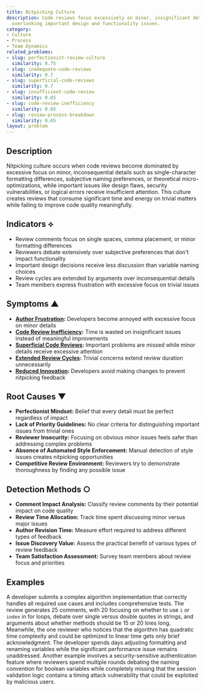 ```yaml
---
title: Nitpicking Culture
description: Code reviews focus excessively on minor, insignificant details while
  overlooking important design and functionality issues.
category:
- Culture
- Process
- Team Dynamics
related_problems:
- slug: perfectionist-review-culture
  similarity: 0.75
- slug: inadequate-code-reviews
  similarity: 0.7
- slug: superficial-code-reviews
  similarity: 0.7
- slug: insufficient-code-review
  similarity: 0.65
- slug: code-review-inefficiency
  similarity: 0.65
- slug: review-process-breakdown
  similarity: 0.65
layout: problem
---
```


## Description

Nitpicking culture occurs when code reviews become dominated by excessive focus on minor, inconsequential details such as single-character formatting differences, subjective naming preferences, or theoretical micro-optimizations, while important issues like design flaws, security vulnerabilities, or logical errors receive insufficient attention. This culture creates reviews that consume significant time and energy on trivial matters while failing to improve code quality meaningfully.

## Indicators ⟡

- Review comments focus on single spaces, comma placement, or minor formatting differences
- Reviewers debate extensively over subjective preferences that don't impact functionality
- Important design decisions receive less discussion than variable naming choices
- Review cycles are extended by arguments over inconsequential details
- Team members express frustration with excessive focus on trivial issues

## Symptoms ▲

- **[Author Frustration](author-frustration.md):** Developers become annoyed with excessive focus on minor details
- **[Code Review Inefficiency](code-review-inefficiency.md):** Time is wasted on insignificant issues instead of meaningful improvements
- **[Superficial Code Reviews](superficial-code-reviews.md):** Important problems are missed while minor details receive excessive attention
- **[Extended Review Cycles](extended-review-cycles.md):** Trivial concerns extend review duration unnecessarily
- **[Reduced Innovation](reduced-innovation.md):** Developers avoid making changes to prevent nitpicking feedback

## Root Causes ▼

- **Perfectionist Mindset:** Belief that every detail must be perfect regardless of impact
- **Lack of Priority Guidelines:** No clear criteria for distinguishing important issues from trivial ones
- **Reviewer Insecurity:** Focusing on obvious minor issues feels safer than addressing complex problems
- **Absence of Automated Style Enforcement:** Manual detection of style issues creates nitpicking opportunities
- **Competitive Review Environment:** Reviewers try to demonstrate thoroughness by finding any possible issue

## Detection Methods ○

- **Comment Impact Analysis:** Classify review comments by their potential impact on code quality
- **Review Time Allocation:** Track time spent discussing minor versus major issues
- **Author Revision Time:** Measure effort required to address different types of feedback
- **Issue Discovery Value:** Assess the practical benefit of various types of review feedback
- **Team Satisfaction Assessment:** Survey team members about review focus and priorities

## Examples

A developer submits a complex algorithm implementation that correctly handles all required use cases and includes comprehensive tests. The review generates 25 comments, with 20 focusing on whether to use `i` or `index` in for loops, debate over single versus double quotes in strings, and arguments about whether methods should be 15 or 20 lines long. Meanwhile, the one reviewer who notices that the algorithm has quadratic time complexity and could be optimized to linear time gets only brief acknowledgment. The developer spends days adjusting formatting and renaming variables while the significant performance issue remains unaddressed. Another example involves a security-sensitive authentication feature where reviewers spend multiple rounds debating the naming convention for boolean variables while completely missing that the session validation logic contains a timing attack vulnerability that could be exploited by malicious users.